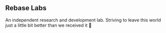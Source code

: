 ## Rebase Labs

An independent research and development lab. Striving to leave this world just a little bit better than we received it 🫧
